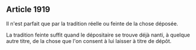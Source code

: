 Article 1919
----
Il n'est parfait que par la tradition réelle ou feinte de la chose déposée.

La tradition feinte suffit quand le dépositaire se trouve déjà nanti, à quelque
autre titre, de la chose que l'on consent à lui laisser à titre de dépôt.
